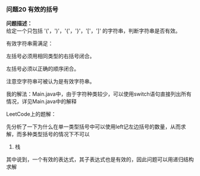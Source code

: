 ### 问题20 有效的括号
**问题描述：**  
给定一个只包括 '('，')'，'{'，'}'，'['，']' 的字符串，判断字符串是否有效。  

有效字符串需满足：  

左括号必须用相同类型的右括号闭合。  

左括号必须以正确的顺序闭合。  

注意空字符串可被认为是有效字符串。  

我的解法：Main.java中，由于字符种类较少，可以使用switch语句直接列出所有情况，详见Main.java中的解释  

LeetCode上的题解：  

先分析了一下为什么在单一类型括号中可以使用left记左边括号的数量，从而求解，而多种类型括号的情况下不可以  

1. 栈  

其中说到，一个有效的表达式，其子表达式也是有效的，因此问题可以用递归结构求解
